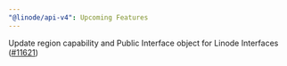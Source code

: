 ```yaml
---
"@linode/api-v4": Upcoming Features
---
```


Update region capability and Public Interface object for Linode Interfaces ([#11621](https://github.com/linode/manager/pull/11621))
